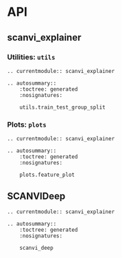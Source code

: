 # API

## scanvi_explainer

### Utilities: `utils`

```{eval-rst}
.. currentmodule:: scanvi_explainer
```

```{eval-rst}
.. autosummary::
    :toctree: generated
    :nosignatures:

    utils.train_test_group_split
```

### Plots: `plots`

```{eval-rst}
.. currentmodule:: scanvi_explainer
```

```{eval-rst}
.. autosummary::
    :toctree: generated
    :nosignatures:

    plots.feature_plot
```

## SCANVIDeep

```{eval-rst}
.. currentmodule:: scanvi_explainer
```

```{eval-rst}
.. autosummary::
    :toctree: generated
    :nosignatures:

    scanvi_deep
```
